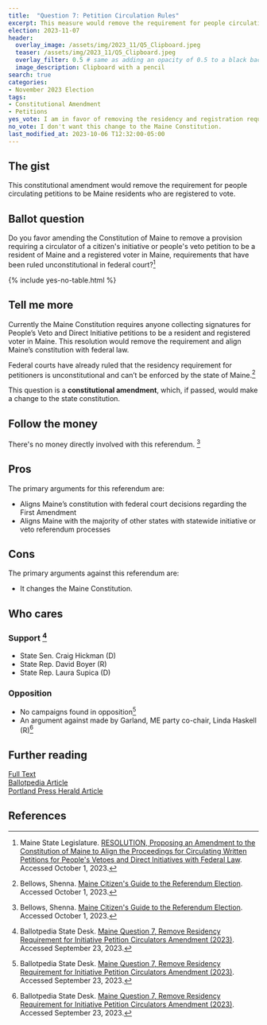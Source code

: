 ```yaml
---
title:  "Question 7: Petition Circulation Rules"
excerpt: This measure would remove the requirement for people circulating petitions to be Maine residents who are registered to vote.
election: 2023-11-07
header:
  overlay_image: /assets/img/2023_11/Q5_Clipboard.jpeg
  teaser: /assets/img/2023_11/Q5_Clipboard.jpeg
  overlay_filter: 0.5 # same as adding an opacity of 0.5 to a black background
  image_description: Clipboard with a pencil
search: true
categories:
- November 2023 Election
tags:
- Constitutional Amendment
- Petitions
yes_vote: I am in favor of removing the residency and registration requirements for petition circulators from the Maine Constitution.
no_vote: I don't want this change to the Maine Constitution.
last_modified_at: 2023-10-06 T12:32:00-05:00
---
```

## The gist
This constitutional amendment would remove the requirement for people circulating petitions to be Maine residents who are registered to vote.

## Ballot question
Do you favor amending the Constitution of Maine to remove a provision requiring a circulator of a citizen's initiative or people's veto petition to be a resident of Maine and a registered voter in Maine, requirements that have been ruled unconstitutional in federal court?[^1]

{% include yes-no-table.html %}


## Tell me more
Currently the Maine Constitution requires anyone collecting signatures for People’s Veto and Direct Initiative petitions to be a resident and registered voter in Maine.  This resolution would remove the requirement and align Maine’s constitution with federal law.

Federal courts have already ruled that the residency requirement for petitioners is unconstitutional and can’t be enforced by the state of Maine.[^3]

This question is a **constitutional amendment**, which, if passed, would make a change to the state constitution.

## Follow the money
There's no money directly involved with this referendum.  [^3]

## Pros
The primary arguments for this referendum are:
* Aligns Maine’s constitution with federal court decisions regarding the First Amendment
* Aligns Maine with the majority of other states with statewide initiative or veto referendum processes

## Cons
The primary arguments against this referendum are:
* It changes the Maine Constitution.

## Who cares
### Support [^2]
* State Sen. Craig Hickman (D) 
* State Rep. David Boyer (R) 
* State Rep. Laura Supica (D) 

### Opposition
* No campaigns found in opposition[^2]
* An argument against made by Garland, ME party co-chair, Linda Haskell (R)[^2]

## Further reading
[Full Text](https://legislature.maine.gov/bills/getPDF.asp?paper=SP0597&item=1&snum=131)<br>
[Ballotpedia Article](https://ballotpedia.org/Maine_Question_7,_Remove_Residency_Requirement_for_Initiative_Petition_Circulators_Amendment_(2023))<br>
[Portland Press Herald Article](https://www.pressherald.com/2023/10/06/questions-5-through-8-what-you-need-to-know-about-the-proposed-constitutional-amendments/)

## References
[^1]: Maine State Legislature. [RESOLUTION, Proposing an Amendment to the Constitution of Maine to Align the Proceedings for Circulating Written Petitions for People's Vetoes and Direct Initiatives with Federal Law](https://legislature.maine.gov/bills/getPDF.asp?paper=SP0597&item=1&snum=131).  Accessed October 1, 2023.
[^2]: Ballotpedia State Desk. [Maine Question 7, Remove Residency Requirement for Initiative Petition Circulators Amendment (2023)](https://ballotpedia.org/Maine_Question_7,_Remove_Residency_Requirement_for_Initiative_Petition_Circulators_Amendment_(2023)). Accessed September 23, 2023.
[^3]: Bellows, Shenna. [Maine Citizen's Guide to the Referendum Election](https://www.maine.gov/sos/cec/elec/upcoming/pdf/citizensguide23.pdf). Accessed October 1, 2023.
[^4]: Ohm, Rachel. [Questions 5 through 8: What you need to know about the proposed constitutional amendments](https://www.pressherald.com/2023/10/06/questions-5-through-8-what-you-need-to-know-about-the-proposed-constitutional-amendments/). Portland Press Herald. Accessed October 6, 2023.
